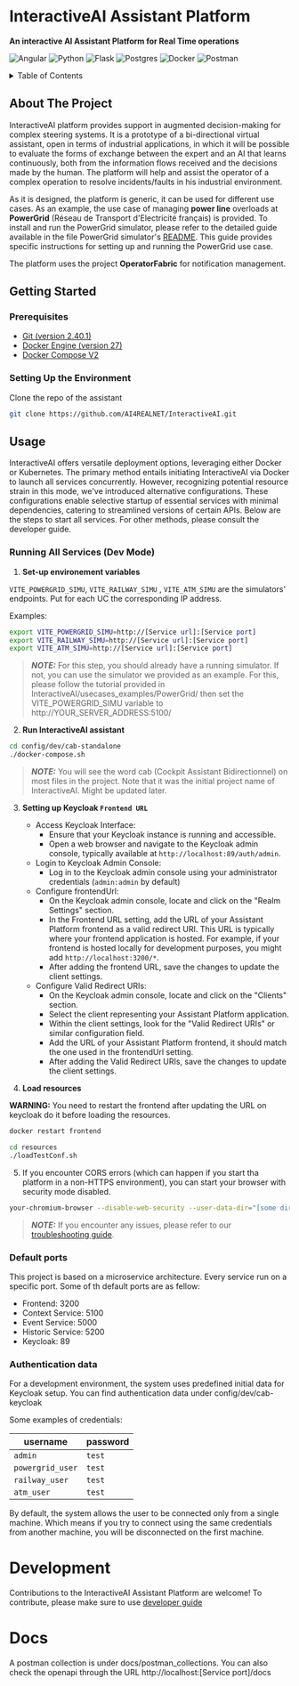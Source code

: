# InteractiveAI Assistant Platform
**An interactive AI Assistant Platform for Real Time operations**

![Angular](https://img.shields.io/badge/angular-%23DD0031.svg?style=for-the-badge&logo=angular&logoColor=white)
![Python](https://img.shields.io/badge/python-3670A0?style=for-the-badge&logo=python&logoColor=ffdd54)
![Flask](https://img.shields.io/badge/flask-%23000.svg?style=for-the-badge&logo=flask&logoColor=white)
![Postgres](https://img.shields.io/badge/postgres-%23316192.svg?style=for-the-badge&logo=postgresql&logoColor=white)
![Docker](https://img.shields.io/badge/docker-%230db7ed.svg?style=for-the-badge&logo=docker&logoColor=white)
![Postman](https://img.shields.io/badge/Postman-FF6C37?style=for-the-badge&logo=postman&logoColor=white)
<!-- TABLE OF CONTENTS -->
<details>
  <summary>Table of Contents</summary>
  <ol>
    <li>
      <a href="#about-the-project">About The Project</a>
    </li>
    <li>
      <a href="#getting-started">Getting Started</a>
      <ul>
        <li><a href="#prerequisites">Prerequisites</a></li>
        <li><a href="#setting-up-the-environment">Setting Up the Environment</a></li>
      </ul>
    </li>
    <li><a href="#usage">Usage</a></li>
    <li><a href="#development">Development</a></li>
    <li><a href="#docs">Docs</a></li>

  </ol>
</details>

<!-- ABOUT THE PROJECT -->
## About The Project

InteractiveAI platform provides support in augmented decision-making for complex steering systems.
It is a prototype of a bi-directional virtual assistant, open in terms of industrial applications, in which it will be possible to evaluate the forms of exchange between the expert and an AI that learns continuously, both from the information flows received and the decisions made by the human. The platform will help and assist the operator of a complex operation to resolve incidents/faults in his industrial environment.

As it is designed, the platform is generic, it can be used for different use cases. As an example, the use case of managing **power line** overloads at **PowerGrid** (Réseau de Transport d'Electricité français) is provided. To install and run the PowerGrid simulator, please refer to the detailed guide available in the file PowerGrid simulator's [README](/usecases_examples/PowerGrid/README.md). This guide provides specific instructions for setting up and running the PowerGrid use case.

The platform uses the project **OperatorFabric** for notification management.


<!-- GETTING STARTED -->
## Getting Started

### Prerequisites

- [Git (version 2.40.1)](https://git-scm.com/)
- [Docker Engine (version 27)](https://www.docker.com/)
- [Docker Compose V2](https://www.docker.com/) 


### Setting Up the Environment

Clone the repo of the assistant
```sh
git clone https://github.com/AI4REALNET/InteractiveAI.git
```

## Usage

InteractiveAI offers versatile deployment options, leveraging either Docker or Kubernetes. The primary method entails initiating InteractiveAI via Docker to launch all services concurrently. However, recognizing potential resource strain in this mode, we've introduced alternative configurations. These configurations enable selective startup of essential services with minimal dependencies, catering to streamlined versions of certain APIs.
Below are the steps to start all services. For other methods, please consult the developer guide.

### Running All Services (Dev Mode)

1. **Set-up environement variables**
   

`VITE_POWERGRID_SIMU`, `VITE_RAILWAY_SIMU` , `VITE_ATM_SIMU` are the simulators' endpoints.
Put for each UC the corresponding IP address.

Examples: 

```sh
export VITE_POWERGRID_SIMU=http://[Service url]:[Service port]
export VITE_RAILWAY_SIMU=http://[Service url]:[Service port]
export VITE_ATM_SIMU=http://[Service url]:[Service port]
```
> **_NOTE:_** For this step, you should already have a running simulator. If not, you can use the simulator we provided as an example. For this, please follow the tutorial provided in InteractiveAI/usecases_examples/PowerGrid/ then set the VITE_POWERGRID_SIMU variable to http://YOUR_SERVER_ADDRESS:5100/
>
> 
2. **Run InteractiveAI assistant**
```sh
cd config/dev/cab-standalone
./docker-compose.sh
```
> **_NOTE:_** You will see the word cab (Cockpit Assistant Bidirectionnel) on most files in the project. Note that it was the initial project name of InteractiveAI. Might be updated later. 

3. **Setting up Keycloak `Frontend URL`**  
    * Access Keycloak Interface: 
      - Ensure that your Keycloak instance is running and accessible.
      - Open a web browser and navigate to the Keycloak admin console, typically available at `http://localhost:89/auth/admin`.  
    * Login to Keycloak Admin Console: 
      - Log in to the Keycloak admin console using your administrator credentials (`admin:admin` by default)
    * Configure frontendUrl:
      - On the Keycloak admin console, locate and click on the "Realm Settings" section.
      - In the Frontend URL setting, add the URL of your Assistant Platform frontend as a valid redirect URI. This URL is typically where your frontend application is hosted. For example, if your frontend is hosted locally for development purposes, you might add `http://localhost:3200/*`.
      - After adding the frontend URL, save the changes to update the client settings.
    * Configure Valid Redirect URIs:
      - On the Keycloak admin console, locate and click on the "Clients" section.
      - Select the client representing your Assistant Platform application.  
      - Within the client settings, look for the "Valid Redirect URIs" or similar configuration field.
      - Add the URL of your Assistant Platform frontend, it should match the one used in the frontendUrl setting.
      - After adding the Valid Redirect URIs, save the changes to update the client settings.


4. **Load resources**

**WARNING:** You need to restart the frontend after updating the URL on keycloak do it before loading the resources. 
```sh
docker restart frontend
```

```sh
cd resources
./loadTestConf.sh
```

5. If you encounter CORS errors (which can happen if you start tha platform in a non-HTTPS environment), you can start your browser with security mode disabled.

```sh
your-chromium-browser --disable-web-security --user-data-dir="[some directory here]" # replace your-chromium-browser with your browser
```

> **_NOTE:_** If you encounter any issues, please refer to our [troubleshooting guide](docs/troubleshooting.md).

### Default ports

This project is based on a microservice architecture. Every service run on a specific port. Some of th default ports are as fellow:
* Frontend: 3200
* Context Service: 5100
* Event Service: 5000
* Historic Service: 5200
* Keycloak: 89

### Authentication data

For a development environment, the system uses predefined initial data for Keycloak setup.
You can find authentication data under config/dev/cab-keycloak

Some examples of credentials:

| username         | password |
| ---------------- | -------- |
| `admin`          | `test`   |
| `powergrid_user` | `test`   |
| `railway_user`   | `test`   |
| `atm_user`       | `test`   |


By default, the system allows the user to be connected only from a single machine. Which means if you try to connect using the same credentials from another machine, you will be disconnected on the first machine. 

# Development

Contributions to the InteractiveAI Assistant Platform are welcome! To contribute, please make sure to use [developer guide](docs/developer-guide.md)

# Docs
A postman collection is under docs/postman_collections.
You can also check the openapi through the URL http://localhost:[Service port]/docs
